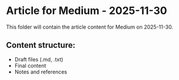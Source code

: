 # Article for Medium - 2025-11-30

This folder will contain the article content for Medium on 2025-11-30.

## Content structure:
- Draft files (.md, .txt)
- Final content
- Notes and references
